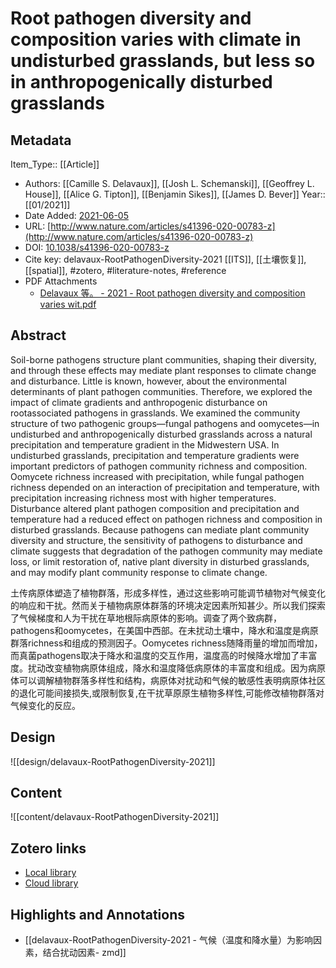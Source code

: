 # Root pathogen diversity and composition varies with climate in undisturbed grasslands, but less so in anthropogenically disturbed grasslands

## Metadata

Item_Type:: [[Article]]
* Authors: [[Camille S. Delavaux]], [[Josh L. Schemanski]], [[Geoffrey L. House]], [[Alice G. Tipton]], [[Benjamin Sikes]], [[James D. Bever]]
Year:: [[01/2021]]
* Date Added: [2021-06-05](2021-06-05)
* URL: [http://www.nature.com/articles/s41396-020-00783-z](http://www.nature.com/articles/s41396-020-00783-z)
* DOI: [10.1038/s41396-020-00783-z](https://doi.org/10.1038/s41396-020-00783-z)
* Cite key: delavaux-RootPathogenDiversity-2021
[[ITS]], [[土壤恢复]], [[spatial]], #zotero, #literature-notes, #reference
* PDF Attachments
	- [Delavaux 等。 - 2021 - Root pathogen diversity and composition varies wit.pdf](zotero://open-pdf/library/items/UFIA25CG)

## Abstract

Soil-borne pathogens structure plant communities, shaping their diversity, and through these effects may mediate plant responses to climate change and disturbance. Little is known, however, about the environmental determinants of plant pathogen communities. Therefore, we explored the impact of climate gradients and anthropogenic disturbance on rootassociated pathogens in grasslands. We examined the community structure of two pathogenic groups—fungal pathogens and oomycetes—in undisturbed and anthropogenically disturbed grasslands across a natural precipitation and temperature gradient in the Midwestern USA. In undisturbed grasslands, precipitation and temperature gradients were important predictors of pathogen community richness and composition. Oomycete richness increased with precipitation, while fungal pathogen richness depended on an interaction of precipitation and temperature, with precipitation increasing richness most with higher temperatures. Disturbance altered plant pathogen composition and precipitation and temperature had a reduced effect on pathogen richness and composition in disturbed grasslands. Because pathogens can mediate plant community diversity and structure, the sensitivity of pathogens to disturbance and climate suggests that degradation of the pathogen community may mediate loss, or limit restoration of, native plant diversity in disturbed grasslands, and may modify plant community response to climate change.

土传病原体塑造了植物群落，形成多样性，通过这些影响可能调节植物对气候变化的响应和干扰。然而关于植物病原体群落的环境决定因素所知甚少。所以我们探索了气候梯度和人为干扰在草地根际病原体的影响。调查了两个致病群，pathogens和oomycetes，在美国中西部。在未扰动土壤中，降水和温度是病原群落richness和组成的预测因子。Oomycetes richness随降雨量的增加而增加，而真菌pathogens取决于降水和温度的交互作用，温度高的时候降水增加了丰富度。扰动改变植物病原体组成，降水和温度降低病原体的丰富度和组成。因为病原体可以调解植物群落多样性和结构，病原体对扰动和气候的敏感性表明病原体社区的退化可能间接损失,或限制恢复,在干扰草原原生植物多样性,可能修改植物群落对气候变化的反应。

## Design
![[design/delavaux-RootPathogenDiversity-2021]]
## Content
![[content/delavaux-RootPathogenDiversity-2021]]
##  Zotero links
* [Local library](zotero://select/items/1_6M4R7EJK)
* [Cloud library](http://zotero.org/users/8090393/items/6M4R7EJK)

## Highlights and Annotations

- [[delavaux-RootPathogenDiversity-2021 - 气候（温度和降水量）为影响因素，结合扰动因素- zmd]]